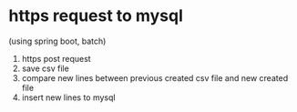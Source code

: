 # https request to mysql
(using spring boot, batch)

1. https post request
2. save csv file 
3. compare new lines between previous created csv file and new created file
4. insert new lines to mysql
